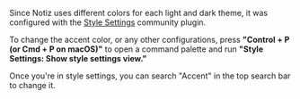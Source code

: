 Since Notiz uses different colors for each light and dark theme, it was configured with the [Style Settings](obsidian://show-plugin?id=obsidian-style-settings) community plugin.

To change the accent color, or any other configurations, press **"Control + P (or Cmd + P on macOS)"** to open a command palette and run **"Style Settings: Show style settings view."**

Once you're in style settings, you can search "Accent" in the top search bar to change it.